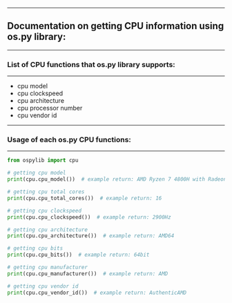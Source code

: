 ------------------------
## Documentation on getting CPU information using os.py library:
------------------------
### List of CPU functions that os.py library supports:
------------------------

* cpu model
* cpu clockspeed
* cpu architecture
* cpu processor number
* cpu vendor id

------------------------
### Usage of each os.py CPU functions:
------------------------

```python
from ospylib import cpu

# getting cpu model
print(cpu.cpu_model())  # example return: AMD Ryzen 7 4800H with Radeon Graphics

# getting cpu total cores
print(cpu.cpu_total_cores())  # example return: 16

# getting cpu clockspeed
print(cpu.cpu_clockspeed())  # example return: 2900Hz

# getting cpu architecture
print(cpu.cpu_architecture())  # example return: AMD64

# getting cpu bits
print(cpu.cpu_bits())  # example return: 64bit

# getting cpu manufacturer
print(cpu.cpu_manufacturer())  # example return: AMD

# getting cpu vendor id
print(cpu.cpu_vendor_id())  # example return: AuthenticAMD
```